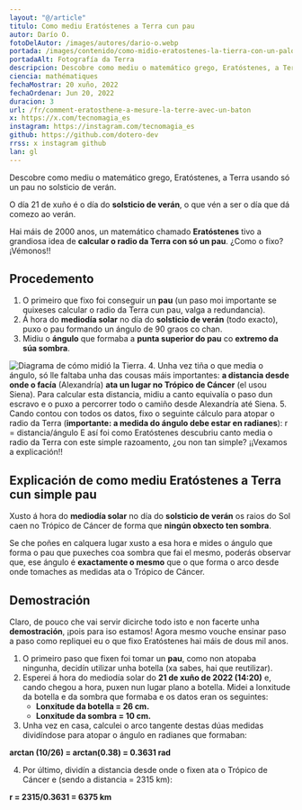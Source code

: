 ```yaml
---
layout: "@/article"
titulo: Como mediu Eratóstenes a Terra cun pau
autor: Darío O.
fotoDelAutor: /images/autores/dario-o.webp
portada: /images/contenido/como-midio-eratostenes-la-tierra-con-un-palo/portada.webp
portadaAlt: Fotografía da Terra
descripcion: Descobre como mediu o matemático grego, Eratóstenes, a Terra usando só un pau no solsticio de verán.
ciencia: mathématiques
fechaMostrar: 20 xuño, 2022
fechaOrdenar: Jun 20, 2022
duracion: 3 
url: /fr/comment-eratosthene-a-mesure-la-terre-avec-un-baton
x: https://x.com/tecnomagia_es
instagram: https://instagram.com/tecnomagia_es
github: https://github.com/dotero-dev
rrss: x instagram github
lan: gl
---
```


Descobre como mediu o matemático grego, Eratóstenes, a Terra usando só un pau no solsticio de verán.

O día 21 de xuño é o día do **solsticio de verán**, o que vén a ser o día que dá comezo ao verán.

Hai máis de 2000 anos, un matemático chamado **Eratóstenes** tivo a grandiosa idea de **calcular o radio da Terra con só un pau**. ¿Como o fixo? ¡Vémonos!!

## Procedemento

1. O primeiro que fixo foi conseguir un **pau** (un paso moi importante se quixeses calcular o radio da Terra cun pau, valga a redundancia).
2. Á hora do **mediodía solar** no día do **solsticio de verán** (todo exacto), puxo o pau formando un ángulo de 90 graos co chan.
3. Midiu o **ángulo** que formaba a **punta superior do pau** co **extremo da súa sombra**.

![Diagrama de cómo midió la Tierra.](/images/contenido/como-midio-eratostenes-la-tierra-con-un-palo/diagram.webp)
4. Unha vez tiña o que media o ángulo, só lle faltaba unha das cousas máis importantes: **a distancia desde onde o facía** (Alexandría) **ata un lugar no Trópico de Cáncer** (el usou Siena). Para calcular esta distancia, midiu a canto equivalía o paso dun escravo e o puxo a percorrer todo o camiño desde Alexandría até Siena.
5. Cando contou con todos os datos, fixo o seguinte cálculo para atopar o radio da Terra (**importante: a medida do ángulo debe estar en radianes**): 
r = distancia/ángulo
E así foi como Eratóstenes descubriu canto media o radio da Terra con este simple razoamento, ¿ou non tan simple? ¡¡Vexamos a explicación!!

## Explicación de como mediu Eratóstenes a Terra cun simple pau

Xusto á hora do **mediodía solar** no día do **solsticio de verán** os raios do Sol caen no Trópico de Cáncer de forma que **ningún obxecto ten sombra**.

Se che poñes en calquera lugar xusto a esa hora e mides o ángulo que forma o pau que puxeches coa sombra que fai el mesmo, poderás observar que, ese ángulo é **exactamente o mesmo** que o que forma o arco desde onde tomaches as medidas ata o Trópico de Cáncer.

## Demostración

Claro, de pouco che vai servir dicirche todo isto e non facerte unha **demostración**, ¡pois para iso estamos! Agora mesmo vouche ensinar paso a paso como repliquei eu o que fixo Eratóstenes hai máis de dous mil anos.
1. O primeiro paso que fixen foi tomar un **pau**, como non atopaba ningunha, decidín utilizar unha botella (xa sabes, hai que reutilizar).
2. Esperei á hora do mediodía solar do **21 de xuño de 2022 (14:20)** e, cando chegou a hora, puxen nun lugar plano a botella. Midei a lonxitude da botella e da sombra que formaba e os datos eran os seguintes:
    - **Lonxitude da botella = 26 cm.**
    - **Lonxitude da sombra = 10 cm.**
3. Unha vez en casa, calculei o arco tangente destas dúas medidas dividíndose para atopar o ángulo en radianes que formaban:

**arctan (10/26) = arctan(0.38) = 0.3631 rad**

4. Por último, dividín a distancia desde onde o fixen ata o Trópico de Cáncer e (sendo a distancia = 2315 km):

**r = 2315/0.3631 = 6375 km**
